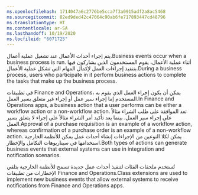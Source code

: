 ```yaml
---
ms.openlocfilehash: 1714047a6c2776be5cca7f3a0915adf2a8ac5468
ms.sourcegitcommit: 82ed9ded42c47064c90ab6fe717893447cd48796
ms.translationtype: HT
ms.contentlocale: ar-SA
ms.lasthandoff: 10/19/2020
ms.locfileid: "6071725"
---
```

<span data-ttu-id="092f1-101">يتم إجراء أحداث الأعمال عند تشغيل عملية أعمال.</span><span class="sxs-lookup"><span data-stu-id="092f1-101">Business events occur when a business process is run.</span></span> <span data-ttu-id="092f1-102">أثناء عملية الأعمال، يقوم المستخدمون الذين يشاركون فيها بتنفيذ إجراءات العمل لإكمال المهام التي تشكل عملية الأعمال.</span><span class="sxs-lookup"><span data-stu-id="092f1-102">During a business process, users who participate in it perform business actions to complete the tasks that make up the business process.</span></span>

<span data-ttu-id="092f1-103">في تطبيقات Finance and Operations، يمكن أن يكون إجراء العمل الذي يقوم به المستخدم إما إجراء سير عمل أو إجراء غير متعلق بسير العمل.</span><span class="sxs-lookup"><span data-stu-id="092f1-103">In Finance and Operations apps, a business action that a user performs can be either a workflow action or a non-workflow action.</span></span>
<span data-ttu-id="092f1-104">تعد الموافقة على طلب الشراء مثالاً على إجراء سير العمل، بينما يعد تأكيد أمر الشراء مثالاً على إجراء لا يتعلق بسير العمل.</span><span class="sxs-lookup"><span data-stu-id="092f1-104">Approval of a purchase requisition is an example of a workflow action, whereas confirmation of a purchase order is an example of a non-workflow action.</span></span> <span data-ttu-id="092f1-105">يمكن لكلا النوعين من الإجراءات إنشاء أحداث عمل يمكن للأنظمة الخارجية استخدامها في سيناريوهات التكامل والإخطار.</span><span class="sxs-lookup"><span data-stu-id="092f1-105">Both types of actions can generate business events that external systems can use in integration and notification scenarios.</span></span>

<span data-ttu-id="092f1-106">تُستخدم ملحقات الفئات لتنفيذ أحداث عمل جديدة تسمح للأنظمة الخارجية بتلقي الإخطارات من تطبيقات Finance and Operations.</span><span class="sxs-lookup"><span data-stu-id="092f1-106">Class extensions are used to implement new business events that allow external systems to receive notifications from Finance and Operations apps.</span></span>
